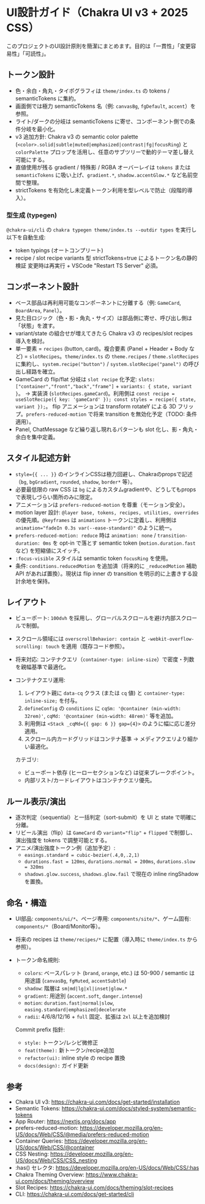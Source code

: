 # UI設計ガイド（Chakra UI v3 + 2025 CSS）

このプロジェクトのUI設計原則を簡潔にまとめます。目的は「一貫性」「変更容易性」「可読性」。

## トークン設計

- 色・余白・角丸・タイポグラフィは `theme/index.ts` の tokens / semanticTokens に集約。
- 画面側では極力 semanticTokens 名（例: `canvasBg`, `fgDefault`, `accent`）を参照。
- ライト/ダークの分岐は semanticTokens に寄せ、コンポーネント側での条件分岐を最小化。
- v3 追加方針: Chakra v3 の semantic color palette (`<color>.solid|subtle|muted|emphasized|contrast|fg|focusRing`) と `colorPalette` プロップを活用し、任意のサブツリーで動的テーマ差し替え可能にする。
- 直値使用が残る gradient / 特殊影 / RGBA オーバーレイは `tokens` または `semanticTokens` に吸い上げ、`gradient.*`, `shadow.accentGlow.*` など名前空間で整理。
- strictTokens を有効化し未定義トークン利用を型レベルで防止（段階的導入）。

### 型生成 (typegen)

`@chakra-ui/cli` の `chakra typegen theme/index.ts --outdir types` を実行し以下を自動生成:

- token typings (オートコンプリート)
- recipe / slot recipe variants 型
  strictTokens=true によるトークン名の静的検証
  変更時は再実行 + VSCode "Restart TS Server" 必須。

## コンポーネント設計

- ベース部品は再利用可能なコンポーネントに分離する（例: `GameCard`, `BoardArea`, `Panel`）。
- 見た目ロジック（色・影・角丸・サイズ）は部品側に寄せ、呼び出し側は「状態」を渡す。
- variant/state の組合せが増えてきたら Chakra v3 の recipes/slot recipes 導入を検討。
- 単一要素 = `recipes` (button, card)。複合要素 (Panel + Header + Body など) = `slotRecipes`。`theme/index.ts` の `theme.recipes` / `theme.slotRecipes` に集約し、`system.recipe("button")` / `system.slotRecipe("panel")` の呼び出し経路を確立。
- GameCard の flip/flat 分岐は `slot recipe` 化予定: `slots: ["container","front","back","frame"]` + `variants: { state, variant }`。
  → 実装済 (`slotRecipes.gameCard`)。利用側は `const recipe = useSlotRecipe({ key: 'gameCard' }); const styles = recipe({ state, variant });`。
  flip アニメーションは transform rotateY による 3D フリップ。`prefers-reduced-motion` で将来 transition を無効化予定（TODO: 条件適用）。
- Panel, ChatMessage など繰り返し現れるパターンも slot 化し、影・角丸・余白を集中定義。

## スタイル記述方針

- `style={{ ... }}` のインラインCSSは極力回避し、Chakraのpropsで記述（`bg`, `bgGradient`, `rounded`, `shadow`, `border*` 等）。
- 必要最低限の raw CSS は `bg` によるカスタムgradientや、どうしてもpropsで表現しづらい箇所のみに限定。
- アニメーションは `prefers-reduced-motion` を尊重（モーション安全）。
- motion layer 設計: `@layer base, tokens, recipes, utilities, overrides` の優先順。`@keyframes` は `animations` トークンに定義し、利用側は `animation="fadeIn 0.3s var(--ease-standard)"` のように統一。
- `prefers-reduced-motion: reduce` 時は `animation: none` / `transition-duration: 0ms` を opt-in で落とす semantic token (`motion.duration.fast` など) を短縮値にスイッチ。
- `:focus-visible` スタイルは semantic token `focusRing` を使用。
- 条件: `conditions.reducedMotion` を追加済（将来的に `_reducedMotion` 補助 API があれば置換）。現状は flip inner の transition を明示的に上書きする設計余地を保持。

## レイアウト

- ビューポート: `100dvh` を採用し、グローバルスクロールを避け内部スクロールで制御。
- スクロール領域には `overscrollBehavior: contain` と `-webkit-overflow-scrolling: touch` を適用（既存コード参照）。
- 将来対応: コンテナクエリ（`container-type: inline-size`）で密度・列数を親幅基準で最適化。
- コンテナクエリ運用:
  1.  レイアウト親に `data-cq` クラス (または `cq` 値) と `container-type: inline-size;` を付与。
  2.  `defineConfig` の `conditions` に `cqSm: '@container (min-width: 32rem)'`, `cqMd: '@container (min-width: 48rem)'` 等を追加。
  3.  利用側は `<Stack _cqMd={{ gap: 6 }} gap={4}>` のように幅に応じ差分適用。
  4.  スクロール内カードグリッドはコンテナ基準 → メディアクエリより細かい最適化。

  カテゴリ:
  - ビューポート依存 (ヒーローセクションなど) は従来ブレークポイント。
  - 内部リスト/カードレイアウトはコンテナクエリ優先。

## ルール表示/演出

- 逐次判定（sequential）と一括判定（sort-submit）を UI と state で明確に分離。
- リビール演出（flip）は `GameCard` の `variant="flip"` + `flipped` で制御し、演出強度を tokens で調整可能とする。
- アニメ/演出強度トークン例（追加予定）:
  - `easings.standard = cubic-bezier(.4,0,.2,1)`
  - `durations.fast = 120ms`, `durations.normal = 200ms`, `durations.slow = 320ms`
  - `shadows.glow.success`, `shadows.glow.fail` で現在の inline ringShadow を置換。

## 命名・構造

- UI部品: `components/ui/*`、ページ専用: `components/site/*`、ゲーム固有: `components/*`（Board/Monitor等）。
- 将来の recipes は `theme/recipes/*` に配置（導入時に `theme/index.ts` から参照）。
- トークン命名規則:
  - `colors`: ベースパレット (`brand`, `orange`, etc.) は 50-900 / semantic は用途語 (`canvasBg`, `fgMuted`, `accentSubtle`)
  - `shadow`: 階層は `sm|md|lg|xl|inset|glow.*`
  - `gradient`: 用途別 (`accent.soft`, `danger.intense`)
  - `motion`: `duration.fast|normal|slow`, `easing.standard|emphasized|decelerate`
  - `radii`: 4/6/8/12/16 + `full` 固定、拡張は `2xl` 以上を追加検討

  Commit prefix 指針:
  - `style:` トークン/レシピ微修正
  - `feat(theme):` 新トークン/recipe追加
  - `refactor(ui):` inline style の recipe 置換
  - `docs(design):` ガイド更新

## 参考

- Chakra UI v3: https://chakra-ui.com/docs/get-started/installation
- Semantic Tokens: https://chakra-ui.com/docs/styled-system/semantic-tokens
- App Router: https://nextjs.org/docs/app
- prefers-reduced-motion: https://developer.mozilla.org/en-US/docs/Web/CSS/@media/prefers-reduced-motion
- Container Queries: https://developer.mozilla.org/en-US/docs/Web/CSS/@container
- CSS Nesting: https://developer.mozilla.org/en-US/docs/Web/CSS/CSS_nesting
- :has() セレクタ: https://developer.mozilla.org/en-US/docs/Web/CSS/:has
- Chakra Theming Overview: https://www.chakra-ui.com/docs/theming/overview
- Slot Recipes: https://chakra-ui.com/docs/theming/slot-recipes
- CLI: https://chakra-ui.com/docs/get-started/cli
